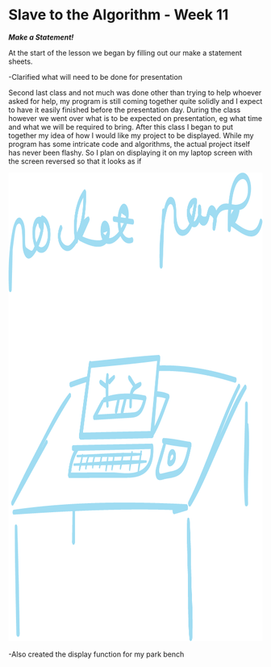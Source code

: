 # Slave to the Algorithm - Week 11

__*Make a Statement!*__

At the start of the lesson we began by filling out our make a statement sheets.

-Clarified what will need to be done for presentation

Second last class and not much was done other than trying to help whoever asked for help, my program is still coming together quite solidly and I expect to have it easily finished before the presentation day. During the class however we went over what is to be expected on presentation, eg what time and what we will be required to bring. After this class I began to put together my idea of how I would like my project to be displayed. While my program has some intricate code and algorithms, the actual project itself has never been flashy. So I plan on displaying it on my laptop screen with the screen reversed so that it looks as if  

<img width="1060/6" height="930/6" src="https://github.com/Dropboy/Slave-to-the-Algorithm/blob/Journal/Images%20and%20Resources/Week%2011/Exhibition%20display.png">



-Also created the display function for my park bench
